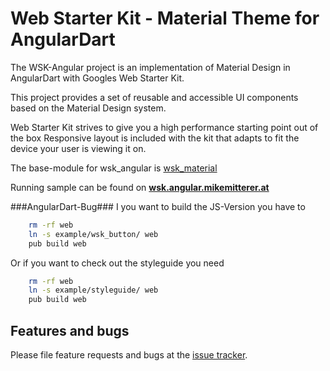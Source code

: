 # Web Starter Kit - Material Theme for AngularDart

The WSK-Angular project is an implementation of Material Design in AngularDart
with Googles Web Starter Kit.
 
This project provides a set of reusable and accessible UI components 
based on the Material Design system.

Web Starter Kit strives to give you a high performance starting point out of the box
Responsive layout is included with the kit that adapts to fit the device your user is viewing it on. 

The base-module for wsk_angular is [wsk_material][wskmaterial]

Running sample can be found on **[wsk.angular.mikemitterer.at][live]**

###AngularDart-Bug###
I you want to build the JS-Version you have to
```bash
    rm -rf web
    ln -s example/wsk_button/ web
    pub build web
```

Or if you want to check out the styleguide you need
```bash
    rm -rf web
    ln -s example/styleguide/ web
    pub build web
```

## Features and bugs

Please file feature requests and bugs at the [issue tracker][tracker].

[tracker]: https://github.com/MikeMitterer/dart-wsk-angular/issues
[wskmaterial]: https://github.com/MikeMitterer/dart-wsk-material
[live]: http://wsk.angular.mikemitterer.at/
